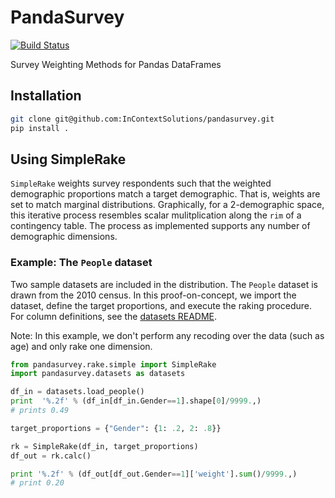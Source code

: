# PandaSurvey

[![Build Status](https://api.shippable.com/projects/540792b17f4070430a226dc0/badge/master)](https://www.shippable.com/projects/540792b17f4070430a226dc0)

Survey Weighting Methods for Pandas DataFrames

## Installation

```bash
git clone git@github.com:InContextSolutions/pandasurvey.git
pip install .
```

## Using SimpleRake

`SimpleRake` weights survey respondents such that the weighted demographic proportions match a target demographic. That is, weights are set to match marginal distributions. Graphically, for a 2-demographic space, this iterative process resembles scalar mulitplication along the `rim` of a contingency table. The process as implemented supports any number of demographic dimensions.

### Example: The `People` dataset

Two sample datasets are included in the distribution. The `People` dataset is drawn from the 2010 census. In this proof-on-concept, we import the dataset, define the target proportions, and execute the raking procedure. For column definitions, see the [datasets README](https://github.com/InContextSolutions/pandasurvey/blob/master/pandasurvey/datasets/README.md).

Note: In this example, we don't perform any recoding over the data (such as age) and only rake one dimension.

```python
from pandasurvey.rake.simple import SimpleRake
import pandasurvey.datasets as datasets

df_in = datasets.load_people()
print  '%.2f' % (df_in[df_in.Gender==1].shape[0]/9999.,)
# prints 0.49

target_proportions = {"Gender": {1: .2, 2: .8}}

rk = SimpleRake(df_in, target_proportions)
df_out = rk.calc()

print '%.2f' % (df_out[df_out.Gender==1]['weight'].sum()/9999.,)
# print 0.20
```
